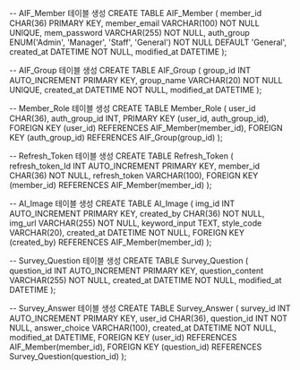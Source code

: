 -- AIF_Member 테이블 생성
CREATE TABLE AIF_Member (
    member_id CHAR(36) PRIMARY KEY,
    member_email VARCHAR(100) NOT NULL UNIQUE,
    mem_password VARCHAR(255) NOT NULL,
    auth_group ENUM('Admin', 'Manager', 'Staff', 'General') NOT NULL DEFAULT 'General',
    created_at DATETIME NOT NULL,
    modified_at DATETIME
);

-- AIF_Group 테이블 생성
CREATE TABLE AIF_Group (
    group_id INT AUTO_INCREMENT PRIMARY KEY,
    group_name VARCHAR(20) NOT NULL UNIQUE,
    created_at DATETIME NOT NULL,
    modified_at DATETIME
);

-- Member_Role 테이블 생성
CREATE TABLE Member_Role (
    user_id CHAR(36),
    auth_group_id INT,
    PRIMARY KEY (user_id, auth_group_id),
    FOREIGN KEY (user_id) REFERENCES AIF_Member(member_id),
    FOREIGN KEY (auth_group_id) REFERENCES AIF_Group(group_id)
);

-- Refresh_Token 테이블 생성
CREATE TABLE Refresh_Token (
    refresh_token_Id INT AUTO_INCREMENT PRIMARY KEY,
    member_id CHAR(36) NOT NULL,
    refresh_token VARCHAR(100),
    FOREIGN KEY (member_id) REFERENCES AIF_Member(member_id)
);

-- AI_Image 테이블 생성
CREATE TABLE AI_Image (
    img_id INT AUTO_INCREMENT PRIMARY KEY,
    created_by CHAR(36) NOT NULL,
    img_url VARCHAR(255) NOT NULL,
    keyword_input TEXT,
    style_code VARCHAR(20),
    created_at DATETIME NOT NULL,
    FOREIGN KEY (created_by) REFERENCES AIF_Member(member_id)
);

-- Survey_Question 테이블 생성
CREATE TABLE Survey_Question (
    question_id INT AUTO_INCREMENT PRIMARY KEY,
    question_content VARCHAR(255) NOT NULL,
    created_at DATETIME NOT NULL,
    modified_at DATETIME
);

-- Survey_Answer 테이블 생성
CREATE TABLE Survey_Answer (
    survey_id INT AUTO_INCREMENT PRIMARY KEY,
    user_id CHAR(36),
    question_id INT NOT NULL,
    answer_choice VARCHAR(100),
    created_at DATETIME NOT NULL,
    modified_at DATETIME,
    FOREIGN KEY (user_id) REFERENCES AIF_Member(member_id),
    FOREIGN KEY (question_id) REFERENCES Survey_Question(question_id)
);
